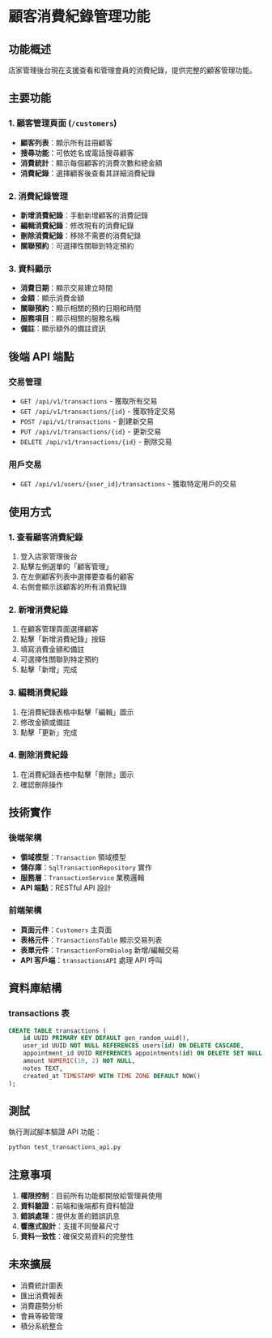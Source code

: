 # 顧客消費紀錄管理功能

## 功能概述

店家管理後台現在支援查看和管理會員的消費紀錄，提供完整的顧客管理功能。

## 主要功能

### 1. 顧客管理頁面 (`/customers`)
- **顧客列表**：顯示所有註冊顧客
- **搜尋功能**：可依姓名或電話搜尋顧客
- **消費統計**：顯示每個顧客的消費次數和總金額
- **消費紀錄**：選擇顧客後查看其詳細消費紀錄

### 2. 消費紀錄管理
- **新增消費紀錄**：手動新增顧客的消費記錄
- **編輯消費紀錄**：修改現有的消費紀錄
- **刪除消費紀錄**：移除不需要的消費紀錄
- **關聯預約**：可選擇性關聯到特定預約

### 3. 資料顯示
- **消費日期**：顯示交易建立時間
- **金額**：顯示消費金額
- **關聯預約**：顯示相關的預約日期和時間
- **服務項目**：顯示相關的服務名稱
- **備註**：顯示額外的備註資訊

## 後端 API 端點

### 交易管理
- `GET /api/v1/transactions` - 獲取所有交易
- `GET /api/v1/transactions/{id}` - 獲取特定交易
- `POST /api/v1/transactions` - 創建新交易
- `PUT /api/v1/transactions/{id}` - 更新交易
- `DELETE /api/v1/transactions/{id}` - 刪除交易

### 用戶交易
- `GET /api/v1/users/{user_id}/transactions` - 獲取特定用戶的交易

## 使用方式

### 1. 查看顧客消費紀錄
1. 登入店家管理後台
2. 點擊左側選單的「顧客管理」
3. 在左側顧客列表中選擇要查看的顧客
4. 右側會顯示該顧客的所有消費紀錄

### 2. 新增消費紀錄
1. 在顧客管理頁面選擇顧客
2. 點擊「新增消費紀錄」按鈕
3. 填寫消費金額和備註
4. 可選擇性關聯到特定預約
5. 點擊「新增」完成

### 3. 編輯消費紀錄
1. 在消費紀錄表格中點擊「編輯」圖示
2. 修改金額或備註
3. 點擊「更新」完成

### 4. 刪除消費紀錄
1. 在消費紀錄表格中點擊「刪除」圖示
2. 確認刪除操作

## 技術實作

### 後端架構
- **領域模型**：`Transaction` 領域模型
- **儲存庫**：`SqlTransactionRepository` 實作
- **服務層**：`TransactionService` 業務邏輯
- **API 端點**：RESTful API 設計

### 前端架構
- **頁面元件**：`Customers` 主頁面
- **表格元件**：`TransactionsTable` 顯示交易列表
- **表單元件**：`TransactionFormDialog` 新增/編輯交易
- **API 客戶端**：`transactionsAPI` 處理 API 呼叫

## 資料庫結構

### transactions 表
```sql
CREATE TABLE transactions (
    id UUID PRIMARY KEY DEFAULT gen_random_uuid(),
    user_id UUID NOT NULL REFERENCES users(id) ON DELETE CASCADE,
    appointment_id UUID REFERENCES appointments(id) ON DELETE SET NULL,
    amount NUMERIC(10, 2) NOT NULL,
    notes TEXT,
    created_at TIMESTAMP WITH TIME ZONE DEFAULT NOW()
);
```

## 測試

執行測試腳本驗證 API 功能：
```bash
python test_transactions_api.py
```

## 注意事項

1. **權限控制**：目前所有功能都開放給管理員使用
2. **資料驗證**：前端和後端都有資料驗證
3. **錯誤處理**：提供友善的錯誤訊息
4. **響應式設計**：支援不同螢幕尺寸
5. **資料一致性**：確保交易資料的完整性

## 未來擴展

- 消費統計圖表
- 匯出消費報表
- 消費趨勢分析
- 會員等級管理
- 積分系統整合
